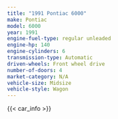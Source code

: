```yaml
---
title: "1991 Pontiac 6000"
make: Pontiac
model: 6000
year: 1991
engine-fuel-type: regular unleaded
engine-hp: 140
engine-cylinders: 6
transmission-type: Automatic
driven-wheels: Front wheel drive
number-of-doors: 4
market-category: N/A
vehicle-size: Midsize
vehicle-style: Wagon
---
```


{{< car_info >}}
